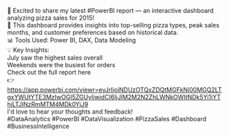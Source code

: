 🚀 Excited to share my latest #PowerBI report — an interactive dashboard analyzing pizza sales for 2015!<br>
🍕 This dashboard provides insights into top-selling pizza types, peak sales months, and customer preferences based on historical data.<br>
📊 Tools Used: Power BI, DAX, Data Modeling<br>
💡 Key Insights:<br>
July saw the highest sales overall<br>
Weekends were the busiest for orders<br>
Check out the full report here<br>
👉 <a>https://app.powerbi.com/viewr=eyJrIjoiNDUzOTQxZDQtMGFkNi00MGQ2LTgxYWUtYTE3MzIwOGI5ZGUyIiwidCI6IjJlM2M2N2ZhLWNkOWItNDk5Yi1iYThjLTJlNzRmMTM4MDk0YiJ9</a><br>
I'd love to hear your thoughts and feedback!<br>
#DataAnalytics #PowerBI #DataVisualization #PizzaSales #Dashboard #BusinessIntelligence<br>
